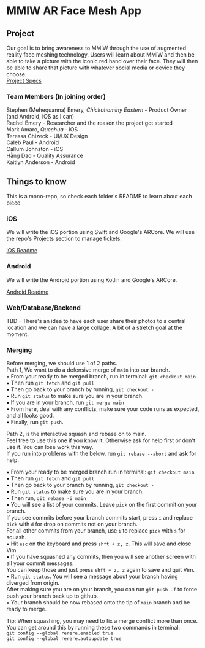 # MMIW AR Face Mesh App

## Project
Our goal is to bring awareness to MMIW through the use of augmented reality face meshing technology. Users will learn about MMIW and then be able to take a picture with the iconic red hand over their face. They will then be able to share that picture with whatever social media or device they choose.  
[Project Specs](PROJECT_SPECS.md)

### Team Members (In joining order)
Stephen (Mehequanna) Emery, *Chickahominy Eastern* - Product Owner (and Android, iOS as I can)  
Rachel Emery - Researcher and the reason the project got started  
Mark Amaro, *Quechua* - iOS  
Teressa Chizeck - UI/UX Design  
Caleb Paul - Android  
Callum Johnston - iOS  
Hằng Dao - Quality Assurance  
Kaitlyn Anderson - Android  

## Things to know
This is a mono-repo, so check each folder's README to learn about each piece.

### iOS
We will write the iOS portion using Swift and Google's ARCore. We will use the repo's Projects section to manage tickets.

[iOS Readme](iOS/README.md)

### Android
We will write the Android portion using Kotlin and Google's ARCore.

[Android Readme](Android/README.md)

### Web/Database/Backend

TBD - There's an idea to have each user share their photos to a central location
and we can have a large collage. A bit of a stretch goal at the moment.

### Merging
Before merging, we should use 1 of 2 paths.  
Path 1, We want to do a defensive merge of `main` into our branch.  
• From your ready to be merged branch, run in terminal: `git checkout main`  
• Then run `git fetch` and `git pull`  
• Then go back to your branch by running, `git checkout -`  
• Run `git status` to make sure you are in your branch.  
• If you are in your branch, run `git merge main`  
• From here, deal with any conflicts, make sure your code runs as expected, and all looks good.  
• Finally, run `git push`.

Path 2, is the interactive squash and rebase on to main.  
Feel free to use this one if you know it. Otherwise ask for help first or don't use it. You can lose work this way.  
If you run into problems with the below, run `git rebase --abort` and ask for help.

• From your ready to be merged branch run in terminal: `git checkout main`  
• Then run `git fetch` and `git pull`  
• Then go back to your branch by running, `git checkout -`  
• Run `git status` to make sure you are in your branch.  
• Then run, `git rebase -i main`  
• You will see a list of your commits. Leave `pick` on the first commit on your branch.  
If you see commits before your branch commits start, press `i` and replace `pick` with `d` for drop on commits not on your branch.  
For all other commits from your branch, use `i` to replace `pick` with `s` for squash.  
• Hit `esc` on the keyboard and press `shft + z, z`. This will save and close Vim.  
• If you have squashed any commits, then you will see another screen with all your commit messages.  
You can keep those and just press `shft + z, z` again to save and quit Vim.  
• Run `git status`. You will see a message about your branch having diverged from origin.  
After making sure you are on your branch, you can run `git push -f` to force push your branch back up to github.  
• Your branch should be now rebased onto the tip of `main` branch and be ready to merge.

Tip:
When squashing, you may need to fix a merge conflict more than once.  
You can get around this by running these two commands in terminal:  
`git config --global rerere.enabled true`  
`git config --global rerere.autoupdate true`  
